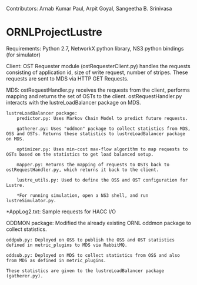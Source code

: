 Contributors: Arnab Kumar Paul, Arpit Goyal, Sangeetha B. Srinivasa

# ORNLProjectLustre

Requirements: Python 2.7, NetworkX python library, NS3 python bindings (for simulator)

Client: OST Requester module (ostRequesterClient.py) handles the requests consisting of application id, size of write request, number of stripes. These requests are sent to MDS via HTTP GET Requests.

MDS: ostRequestHandler.py receives the requests from the client, performs mapping and returns the set of OSTs to the client. ostRequestHandler.py interacts with the lustreLoadBalancer package on MDS. 

	lustreLoadBalancer package:
		predictor.py: Uses Markov Chain Model to predict future requests.

		gatherer.py: Uses "oddmon" package to collect statistics from MDS, OSS and OSTs. Returns these statistics to lustreLoadBalancer package on MDS.

		optimizer.py: Uses min-cost max-flow algorithm to map requests to OSTs based on the statistics to get load balanced setup.

		mapper.py: Returns the mapping of requests to OSTs back to ostRequestHandler.py, which returns it back to the client.

		lustre_utils.py: Used to define the OSS and OST configuration for Lustre.

		*For running simulation, open a NS3 shell, and run lustreSimulator.py.

*AppLog2.txt: Sample requests for HACC I/O

ODDMON package: Modified the already existing ORNL oddmon package to collect statistics.
	
	oddpub.py: Deployed on OSS to publish the OSS and OST statistics defined in metric_plugins to MDS via RabbitMQ.

	oddsub.py: Deployed on MDS to collect statistics from OSS and also from MDS as defined in metric_plugins.

	These statistics are given to the lustreLoadBalancer package (gatherer.py).
	
